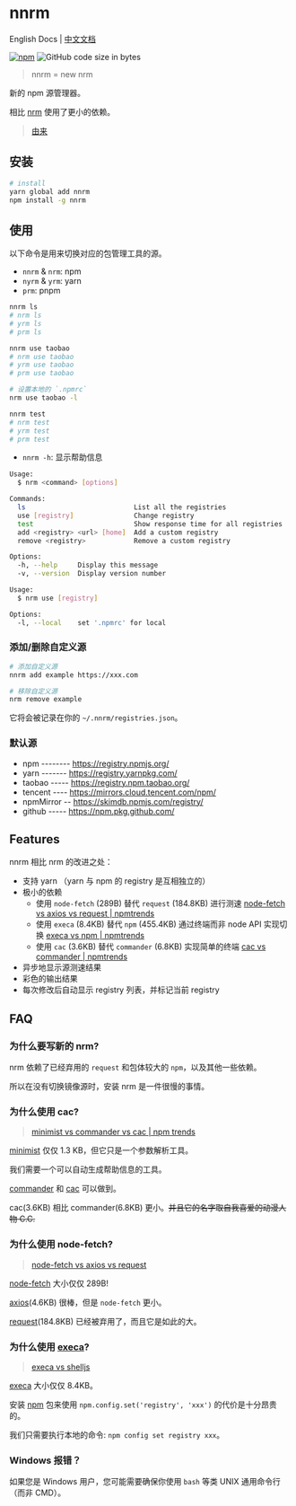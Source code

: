 # nnrm

English Docs | [中文文档](./README.zh-CN.md)

[![npm](https://img.shields.io/npm/v/nnrm)](https://www.npmjs.com/package/nnrm)
![GitHub code size in bytes](https://img.shields.io/github/languages/code-size/yunyoujun/nnrm)

> nnrm = new nrm

新的 npm 源管理器。

相比 [nrm](https://github.com/Pana/nrm) 使用了更小的依赖。

> [由来](https://www.yunyoujun.cn/posts/nnrm-new-nrm/)

## 安装

```sh
# install
yarn global add nnrm
npm install -g nnrm
```

## 使用

以下命令是用来切换对应的包管理工具的源。

- `nnrm` & `nrm`: npm
- `nyrm` & `yrm`: yarn
- `prm`: pnpm

```sh
nnrm ls
# nrm ls
# yrm ls
# prm ls

nnrm use taobao
# nrm use taobao
# yrm use taobao
# prm use taobao

# 设置本地的 `.npmrc`
nrm use taobao -l

nnrm test
# nrm test
# yrm test
# prm test
```

- `nnrm -h`: 显示帮助信息

```bash
Usage:
  $ nrm <command> [options]

Commands:
  ls                           List all the registries
  use [registry]               Change registry
  test                         Show response time for all registries
  add <registry> <url> [home]  Add a custom registry
  remove <registry>            Remove a custom registry

Options:
  -h, --help     Display this message
  -v, --version  Display version number
```

```bash
Usage:
  $ nrm use [registry]

Options:
  -l, --local    set '.npmrc' for local
```

### 添加/删除自定义源

```sh
# 添加自定义源
nnrm add example https://xxx.com
```

```sh
# 移除自定义源
nrm remove example
```

它将会被记录在你的 `~/.nnrm/registries.json`。

### 默认源

- npm -------- <https://registry.npmjs.org/>
- yarn ------- <https://registry.yarnpkg.com/>
- taobao ----- <https://registry.npm.taobao.org/>
- tencent ---- <https://mirrors.cloud.tencent.com/npm/>
- npmMirror -- <https://skimdb.npmjs.com/registry/>
- github ----- <https://npm.pkg.github.com/>

## Features

nnrm 相比 nrm 的改进之处：

- 支持 yarn （yarn 与 npm 的 registry 是互相独立的）
- 极小的依赖
  - 使用 `node-fetch` (289B) 替代 `request` (184.8KB) 进行测速 [node-fetch vs axios vs request | npmtrends](https://www.npmtrends.com/node-fetch-vs-axios-vs-request)
  - 使用 `execa` (8.4KB) 替代 `npm` (455.4KB) 通过终端而非 node API 实现切换 [execa vs npm | npmtrends](https://www.npmtrends.com/execa-vs-npm)
  - 使用 `cac` (3.6KB) 替代 `commander` (6.8KB) 实现简单的终端 [cac vs commander | npmtrends](https://www.npmtrends.com/minimist-vs-commander-vs-cac)
- 异步地显示源测速结果
- 彩色的输出结果
- 每次修改后自动显示 registry 列表，并标记当前 registry

## FAQ

### 为什么要写新的 nrm?

nrm 依赖了已经弃用的 `request` 和包体较大的 `npm`，以及其他一些依赖。

所以在没有切换镜像源时，安装 nrm 是一件很慢的事情。

### 为什么使用 cac?

> [minimist vs commander vs cac | npm trends](https://www.npmtrends.com/minimist-vs-commander-vs-cac)

[minimist](https://github.com/substack/minimist) 仅仅 1.3 KB，但它只是一个参数解析工具。

我们需要一个可以自动生成帮助信息的工具。

[commander](https://github.com/tj/commander.js) 和 [cac](https://github.com/cacjs/cac) 可以做到。

cac(3.6KB) 相比 commander(6.8KB) 更小。~~并且它的名字取自我喜爱的动漫人物 C.C.~~

### 为什么使用 node-fetch?

> [node-fetch vs axios vs request](https://www.npmtrends.com/node-fetch-vs-axios-vs-request)

[node-fetch](https://github.com/node-fetch/node-fetch) 大小仅仅 289B!

[axios](https://github.com/axios/axios)(4.6KB) 很棒，但是 `node-fetch` 更小。

[request](https://github.com/request/request)(184.8KB) 已经被弃用了，而且它是如此的大。

### 为什么使用 [execa](https://github.com/sindresorhus/execa)?

> [execa vs shelljs](https://www.npmtrends.com/execa-vs-shelljs)

[execa](https://github.com/sindresorhus/execa) 大小仅仅 8.4KB。

安装 [npm](https://www.npmjs.com/package/npm) 包来使用 `npm.config.set('registry', 'xxx')` 的代价是十分昂贵的。

我们只需要执行本地的命令: `npm config set registry xxx`。

### Windows 报错？

如果您是 Windows 用户，您可能需要确保你使用 `bash` 等类 UNIX 通用命令行（而非 CMD）。
